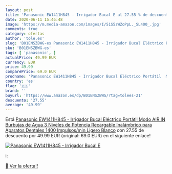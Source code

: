 ```yaml
---
layout: post
title: 'Panasonic EW1411H845 - Irrigador Bucal E al 27.55 % de descuento'
date: 2020-06-11 15:46:48
image: 'https://m.media-amazon.com/images/I/51S5zWZoPpL._SL400_.jpg'
comments: true
category: ofertas
author: 'tole.es'
slug: 'B01ENSZBWG-es Panasonic EW1411H845 - Irrigador Bucal Eléctrico Portátil...'
sku: 'B01ENSZBWG-es'
tags: [ 'panasonic', ]
actualPrice: 49.99 EUR
currency: EUR
price: 49.99
comparePrice: 69.0 EUR
prodname: 'Panasonic EW1411H845 - Irrigador Bucal Eléctrico Portátil  Modo AIR IN  Burbujas de Agua   3 Niveles de Potencia  Recargable  Inalámbrico  para Aparatos Dentales  1400 Impulsos/min  Ligero  Blanco'
country: 'es'
flag: '🇪🇸'
brand: ''
buyurl: 'https://www.amazon.es/dp/B01ENSZBWG/?tag=tolees-21'
descuento: '27.55'
average: '49.99'
---
```


Está [Panasonic EW1411H845 - Irrigador Bucal Eléctrico Portátil  Modo AIR IN  Burbujas de Agua   3 Niveles de Potencia  Recargable  Inalámbrico  para Aparatos Dentales  1400 Impulsos/min  Ligero  Blanco](https://www.amazon.es/dp/B01ENSZBWG/?tag=tolees-21) con 27.55 de descuento por 49.99 EUR (original: 69.0 EUR) en el siguiente enlace!

[![Panasonic EW1411H845 - Irrigador Bucal E](https://m.media-amazon.com/images/I/51S5zWZoPpL._SL400_.jpg)](https://www.amazon.es/dp/B01ENSZBWG/?tag=tolees-21)

ℹ️:


[🛒 Ver la oferta!!](https://www.amazon.es/dp/B01ENSZBWG/?tag=tolees-21)
